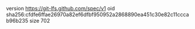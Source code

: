 version https://git-lfs.github.com/spec/v1
oid sha256:cfdfe6ffae26970a82ef6dfbf950952a2868890ea451c30e82c11cccab96b235
size 702
